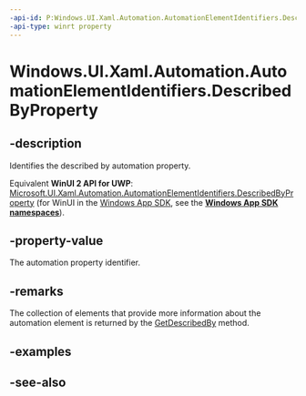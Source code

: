 ```yaml
---
-api-id: P:Windows.UI.Xaml.Automation.AutomationElementIdentifiers.DescribedByProperty
-api-type: winrt property
---
```


<!-- Property syntax
public Windows.UI.Xaml.Automation.AutomationProperty DescribedByProperty { get; }
-->

# Windows.UI.Xaml.Automation.AutomationElementIdentifiers.DescribedByProperty

## -description
Identifies the described by automation property.

Equivalent **WinUI 2 API for UWP**: [Microsoft.UI.Xaml.Automation.AutomationElementIdentifiers.DescribedByProperty](/windows/winui/api/microsoft.ui.xaml.automation.automationelementidentifiers.describedbyproperty) (for WinUI in the [Windows App SDK](/windows/apps/windows-app-sdk/), see the **[Windows App SDK namespaces](/windows/windows-app-sdk/api/winrt/)**).

## -property-value
The automation property identifier.

## -remarks
The collection of elements that provide more information about the automation element is returned by the [GetDescribedBy](automationproperties_getdescribedby_903862056.md) method.

## -examples

## -see-also
